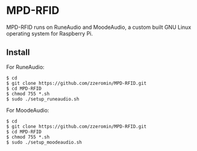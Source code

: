 # MPD-RFID
MPD-RFID runs on RuneAudio and MoodeAudio, a custom built GNU Linux operating system for Raspberry Pi.

## Install
For RuneAudio:
<pre><code>$ cd
$ git clone https://github.com/zzeromin/MPD-RFID.git
$ cd MPD-RFID
$ chmod 755 *.sh
$ sudo ./setup_runeaudio.sh
</code></pre>

For MoodeAudio:
<pre><code>$ cd
$ git clone https://github.com/zzeromin/MPD-RFID.git
$ cd MPD-RFID
$ chmod 755 *.sh
$ sudo ./setup_moodeaudio.sh
</code></pre>
